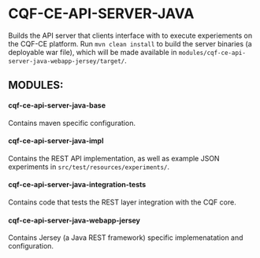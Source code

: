 # CQF-CE-API-SERVER-JAVA
Builds the API server that clients interface with to execute experiements on the CQF-CE platform. Run `mvn clean install` to build the server binaries (a deployable war file), which will be made available in `modules/cqf-ce-api-server-java-webapp-jersey/target/`.

## MODULES:
#### cqf-ce-api-server-java-base
Contains maven specific configuration.
#### cqf-ce-api-server-java-impl
Contains the REST API implementation, as well as example JSON experiments in `src/test/resources/experiments/`.
#### cqf-ce-api-server-java-integration-tests
Contains code that tests the REST layer integration with the CQF core.
#### cqf-ce-api-server-java-webapp-jersey
Contains Jersey (a Java REST framework) specific implemenatation and configuration.